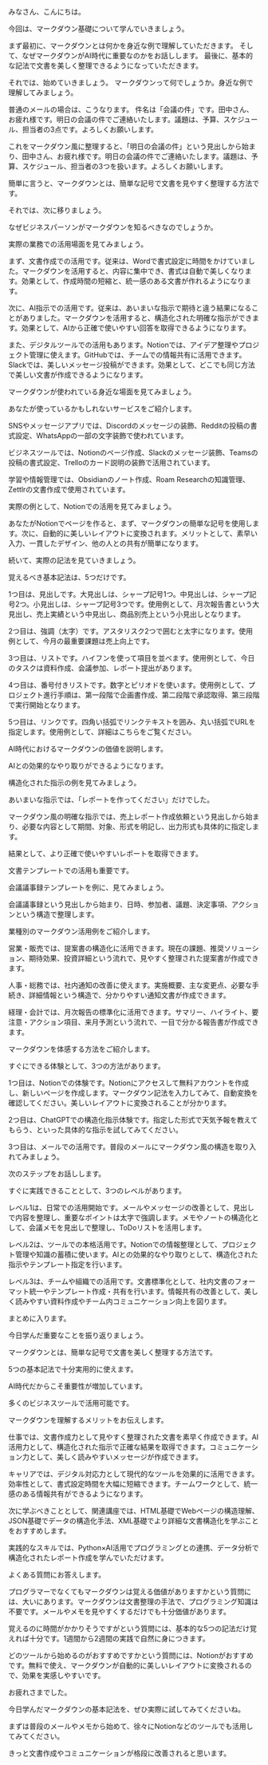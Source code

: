 みなさん、こんにちは。

今回は、マークダウン基礎について学んでいきましょう。

まず最初に、マークダウンとは何かを身近な例で理解していただきます。
そして、なぜマークダウンがAI時代に重要なのかをお話しします。
最後に、基本的な記法で文書を美しく整理できるようになっていただきます。

それでは、始めていきましょう。
マークダウンって何でしょうか。身近な例で理解してみましょう。

普通のメールの場合は、こうなります。
件名は「会議の件」です。田中さん、お疲れ様です。明日の会議の件でご連絡いたします。議題は、予算、スケジュール、担当者の3点です。よろしくお願いします。

これをマークダウン風に整理すると、「明日の会議の件」という見出しから始まり、田中さん、お疲れ様です。明日の会議の件でご連絡いたします。議題は、予算、スケジュール、担当者の3つを扱います。よろしくお願いします。

簡単に言うと、マークダウンとは、簡単な記号で文書を見やすく整理する方法です。

それでは、次に移りましょう。

なぜビジネスパーソンがマークダウンを知るべきなのでしょうか。

実際の業務での活用場面を見てみましょう。

まず、文書作成での活用です。従来は、Wordで書式設定に時間をかけていました。マークダウンを活用すると、内容に集中でき、書式は自動で美しくなります。効果として、作成時間の短縮と、統一感のある文書が作れるようになります。

次に、AI指示での活用です。従来は、あいまいな指示で期待と違う結果になることがありました。マークダウンを活用すると、構造化された明確な指示ができます。効果として、AIから正確で使いやすい回答を取得できるようになります。

また、デジタルツールでの活用もあります。Notionでは、アイデア整理やプロジェクト管理に使えます。GitHubでは、チームでの情報共有に活用できます。Slackでは、美しいメッセージ投稿ができます。効果として、どこでも同じ方法で美しい文書が作成できるようになります。

マークダウンが使われている身近な場面を見てみましょう。

あなたが使っているかもしれないサービスをご紹介します。

SNSやメッセージアプリでは、Discordのメッセージの装飾、Redditの投稿の書式設定、WhatsAppの一部の文字装飾で使われています。

ビジネスツールでは、Notionのページ作成、Slackのメッセージ装飾、Teamsの投稿の書式設定、Trelloのカード説明の装飾で活用されています。

学習や情報管理では、Obsidianのノート作成、Roam Researchの知識管理、Zettlrの文書作成で使用されています。

実際の例として、Notionでの活用を見てみましょう。

あなたがNotionでページを作ると、まず、マークダウンの簡単な記号を使用します。次に、自動的に美しいレイアウトに変換されます。メリットとして、素早い入力、一貫したデザイン、他の人との共有が簡単になります。

続いて、実際の記法を見ていきましょう。

覚えるべき基本記法は、5つだけです。

1つ目は、見出しです。大見出しは、シャープ記号1つ。中見出しは、シャープ記号2つ。小見出しは、シャープ記号3つです。使用例として、月次報告書という大見出し、売上実績という中見出し、商品別売上という小見出しとなります。

2つ目は、強調（太字）です。アスタリスク2つで囲むと太字になります。使用例として、今月の最重要課題は売上向上です。

3つ目は、リストです。ハイフンを使って項目を並べます。使用例として、今日のタスクは資料作成、会議参加、レポート提出があります。

4つ目は、番号付きリストです。数字とピリオドを使います。使用例として、プロジェクト進行手順は、第一段階で企画書作成、第二段階で承認取得、第三段階で実行開始となります。

5つ目は、リンクです。四角い括弧でリンクテキストを囲み、丸い括弧でURLを指定します。使用例として、詳細はこちらをご覧ください。

AI時代におけるマークダウンの価値を説明します。

AIとの効果的なやり取りができるようになります。

構造化された指示の例を見てみましょう。

あいまいな指示では、「レポートを作ってください」だけでした。

マークダウン風の明確な指示では、売上レポート作成依頼という見出しから始まり、必要な内容として期間、対象、形式を明記し、出力形式も具体的に指定します。

結果として、より正確で使いやすいレポートを取得できます。

文書テンプレートでの活用も重要です。

会議議事録テンプレートを例に、見てみましょう。

会議議事録という見出しから始まり、日時、参加者、議題、決定事項、アクションという構造で整理します。

業種別のマークダウン活用例をご紹介します。

営業・販売では、提案書の構造化に活用できます。現在の課題、推奨ソリューション、期待効果、投資詳細という流れで、見やすく整理された提案書が作成できます。

人事・総務では、社内通知の改善に使えます。実施概要、主な変更点、必要な手続き、詳細情報という構造で、分かりやすい通知文書が作成できます。

経理・会計では、月次報告の標準化に活用できます。サマリー、ハイライト、要注意・アクション項目、来月予測という流れで、一目で分かる報告書が作成できます。

マークダウンを体感する方法をご紹介します。

すぐにできる体験として、3つの方法があります。

1つ目は、Notionでの体験です。Notionにアクセスして無料アカウントを作成し、新しいページを作成します。マークダウン記法を入力してみて、自動変換を確認してください。美しいレイアウトに変換されることが分かります。

2つ目は、ChatGPTでの構造化指示体験です。指定した形式で天気予報を教えてもらう、といった具体的な指示を試してみてください。

3つ目は、メールでの活用です。普段のメールにマークダウン風の構造を取り入れてみましょう。

次のステップをお話しします。

すぐに実践できることとして、3つのレベルがあります。

レベル1は、日常での活用開始です。メールやメッセージの改善として、見出しで内容を整理し、重要なポイントは太字で強調します。メモやノートの構造化として、会議メモを見出しで整理し、ToDoリストを活用します。

レベル2は、ツールでの本格活用です。Notionでの情報整理として、プロジェクト管理や知識の蓄積に使います。AIとの効果的なやり取りとして、構造化された指示やテンプレート指定を行います。

レベル3は、チームや組織での活用です。文書標準化として、社内文書のフォーマット統一やテンプレート作成・共有を行います。情報共有の改善として、美しく読みやすい資料作成やチーム内コミュニケーション向上を図ります。

まとめに入ります。

今日学んだ重要なことを振り返りましょう。

マークダウンとは、簡単な記号で文書を美しく整理する方法です。

5つの基本記法で十分実用的に使えます。

AI時代だからこそ重要性が増加しています。

多くのビジネスツールで活用可能です。

マークダウンを理解するメリットをお伝えします。

仕事では、文書作成力として見やすく整理された文書を素早く作成できます。AI活用力として、構造化された指示で正確な結果を取得できます。コミュニケーション力として、美しく読みやすいメッセージが作成できます。

キャリアでは、デジタル対応力として現代的なツールを効果的に活用できます。効率性として、書式設定時間を大幅に短縮できます。チームワークとして、統一感のある情報共有ができるようになります。

次に学ぶべきこととして、関連講座では、HTML基礎でWebページの構造理解、JSON基礎でデータの構造化手法、XML基礎でより詳細な文書構造化を学ぶことをおすすめします。

実践的なスキルでは、Python×AI活用でプログラミングとの連携、データ分析で構造化されたレポート作成を学んでいただけます。

よくある質問にお答えします。

プログラマーでなくてもマークダウンは覚える価値がありますかという質問には、大いにあります。マークダウンは文書整理の手法で、プログラミング知識は不要です。メールやメモを見やすくするだけでも十分価値があります。

覚えるのに時間がかかりそうですがという質問には、基本的な5つの記法だけ覚えれば十分です。1週間から2週間の実践で自然に身につきます。

どのツールから始めるのがおすすめですかという質問には、Notionがおすすめです。無料で使え、マークダウンが自動的に美しいレイアウトに変換されるので、効果を実感しやすいです。

お疲れさまでした。

今日学んだマークダウンの基本記法を、ぜひ実際に試してみてくださいね。

まずは普段のメールやメモから始めて、徐々にNotionなどのツールでも活用してみてください。

きっと文書作成やコミュニケーションが格段に改善されると思います。